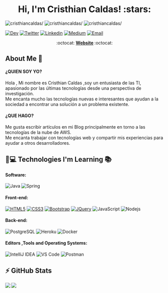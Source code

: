 <h1 align="center">Hi, I'm Cristhian Caldas! :stars:</h1>
<p align="left"> 
<img src=https://komarev.com/ghpvc/?username=cristhiancaldas alt=cristhiancaldas/>
<img src=https://img.shields.io/github/stars/cristhiancaldas?label=stars&style=social alt=cristhiancaldas/>
<img src=https://img.shields.io/github/followers/cristhiancaldas?label=follow&style=social  alt=cristhiancaldas/>
</p>

[![Dev](https://img.shields.io/badge/-dev.to-0A0A0A?style=flat&labelColor=0A0A0A&logo=dev.to&logoColor=white&link=https://dev.to/cristhiancaldas)](https://dev.to/cristhiancaldas)
[![Twitter](https://img.shields.io/twitter/follow/KaldasJhairzino?style=social)](https://twitter.com/KaldasJhairzino)
[![Linkedin](https://img.shields.io/badge/-LinkedIn-blue?style=flat&logo=Linkedin&logoColor=white&link=https://www.linkedin.com/in/caldasmendoza/)](https://www.linkedin.com/in/caldasmendoza/)
[![Medium](https://img.shields.io/badge/-Medium-000000?style=flat&labelColor=000000&logo=Medium&link=https://cristhiancaldas.medium.com/)](https://cristhiancaldas.medium.com/)
[![Email](https://img.shields.io/badge/-Email-c14438?style=flat&logo=Gmail&logoColor=white&link=mailto:mail@c.caldas.m@gmail.com)](mailto:mail@c.caldas.m@gmail.com)

<p align="center"> :octocat: <b><a href="https://www.cristhiancaldas.com">Website</a> </b> :octocat: </p>

## About Me :wave:
#### ¿QUIEN SOY YO?<br>
Hola , Mi nombre es Cristhian Caldas ,soy un entusiasta de las TI, apasionado por las últimas tecnologías desde una perspectiva de investigación.<br>
Me encanta mucho las tecnologías nuevas e interesantes que ayudan a la sociedad a encontrar una solución a un problema existente.

#### ¿QUE HAGO?<br>
Me gusta escribir artículos en mi Blog principalmente en torno a las tecnologías de la nube de AWS.<br>
Me encanta trabajar con tecnologías web y compartir mis experiencias para ayudar a otros desarrolladores.

<!-- More info on badges below: https://github.com/badges/shields/blob/master/doc/logos.md -->

## 🚀💻 Technologies I'm Learning :books:

#### Software:

![Java](http://img.shields.io/badge/-Java-007396?style=flat-square&logo=java&logoColor=ffffff)
![Spring](http://img.shields.io/badge/-Spring-6DB33F?style=flat-square&logo=spring&logoColor=ffffff)

#### Front-end:
[![HTML5](https://img.shields.io/badge/-HTML5-E34F26?style=flat&logo=html5&logoColor=white&link=https://github.com/BRdhanani)](https://github.com/BRdhanani) 
[![CSS3](https://img.shields.io/badge/-CSS3-1572B6?style=flat&logo=css3&link=https://github.com/BRdhanani)](https://github.com/BRdhanani) 
[![Bootstrap](https://img.shields.io/badge/-Bootstrap-563D7C?style=flat&logo=bootstrap&link=https://github.com/BRdhanani)](https://github.com/BRdhanani) 
[![JQuery](https://img.shields.io/badge/-JQuery-blue?style=flat&logo=jquery&link=https://github.com/BRdhanani)](https://github.com/BRdhanani) 
![JavaScript](https://img.shields.io/badge/-JavaScript-%23F7DF1C?style=flat-square&logo=javascript&logoColor=000000&color=d1b01f)
![Nodejs](https://img.shields.io/badge/-Nodejs-black?style=flat-square&logo=Node.js&logoColor=00d632)

#### Back-end:

![PostgreSQL](https://img.shields.io/badge/-PostgreSQL-336791?style=flat-square&logo=postgresql)
![Heroku](https://img.shields.io/badge/-Heroku-430098?style=flat-square&logo=heroku&logoColor=ffffff)
![Docker](https://img.shields.io/badge/-Docker-black?style=flat-square&logo=docker)


#### Editors ,Tools and Operating Systems:

![IntelliJ IDEA](http://img.shields.io/badge/-IntelliJ%20IDEA-000000?style=flat-square&logo=intellij-idea&logoColor=ffffff)
![VS Code](http://img.shields.io/badge/-VS%20Code-007ACC?style=flat-square&logo=visual-studio-code&logoColor=ffffff)
![Postman](https://img.shields.io/badge/Postman-black?style=flat-square&logo=postman)

## ⚡ GitHub Stats

<img align="left" src="https://github-readme-stats.vercel.app/api?username=cristhiancaldas&show_icons=true&count_private=true&theme=gruvbox" />
<img src="https://github-readme-stats.vercel.app/api/top-langs/?username=cristhiancaldas&layout=compact&count_private=true&theme=gruvbox" />
